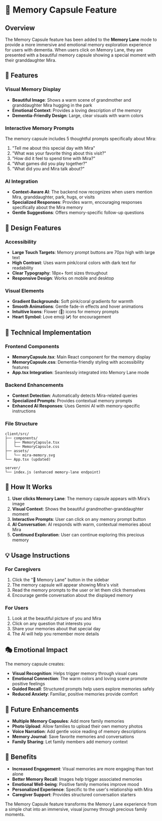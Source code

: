 # 🌅 Memory Capsule Feature

## Overview

The Memory Capsule feature has been added to the **Memory Lane** mode to provide a more immersive and emotional memory exploration experience for users with dementia. When users click on Memory Lane, they are presented with a beautiful memory capsule showing a special moment with their granddaughter Mira.

## 🎯 Features

### Visual Memory Display
- **Beautiful Image**: Shows a warm scene of grandmother and granddaughter Mira hugging in the park
- **Emotional Context**: Provides a loving description of the memory
- **Dementia-Friendly Design**: Large, clear visuals with warm colors

### Interactive Memory Prompts
The memory capsule includes 5 thoughtful prompts specifically about Mira:
1. "Tell me about this special day with Mira"
2. "What was your favorite thing about this visit?"
3. "How did it feel to spend time with Mira?"
4. "What games did you play together?"
5. "What did you and Mira talk about?"

### AI Integration
- **Context-Aware AI**: The backend now recognizes when users mention Mira, granddaughter, park, hugs, or visits
- **Specialized Responses**: Provides warm, encouraging responses specifically about the Mira memory
- **Gentle Suggestions**: Offers memory-specific follow-up questions

## 🎨 Design Features

### Accessibility
- **Large Touch Targets**: Memory prompt buttons are 70px high with large text
- **High Contrast**: Uses warm pink/coral colors with dark text for readability
- **Clear Typography**: 18px+ font sizes throughout
- **Responsive Design**: Works on mobile and desktop

### Visual Elements
- **Gradient Backgrounds**: Soft pink/coral gradients for warmth
- **Smooth Animations**: Gentle fade-in effects and hover animations
- **Intuitive Icons**: Flower (🌸) icons for memory prompts
- **Heart Symbol**: Love emoji (💕) for encouragement

## 🔧 Technical Implementation

### Frontend Components
- **MemoryCapsule.tsx**: Main React component for the memory display
- **MemoryCapsule.css**: Dementia-friendly styling with accessibility features
- **App.tsx Integration**: Seamlessly integrated into Memory Lane mode

### Backend Enhancements
- **Context Detection**: Automatically detects Mira-related queries
- **Specialized Prompts**: Provides contextual memory prompts
- **Enhanced AI Responses**: Uses Gemini AI with memory-specific instructions

### File Structure
```
client/src/
├── components/
│   ├── MemoryCapsule.tsx
│   └── MemoryCapsule.css
├── assets/
│   └── mira-memory.svg
└── App.tsx (updated)

server/
└── index.js (enhanced memory-lane endpoint)
```

## 🚀 How It Works

1. **User clicks Memory Lane**: The memory capsule appears with Mira's image
2. **Visual Context**: Shows the beautiful grandmother-granddaughter moment
3. **Interactive Prompts**: User can click on any memory prompt button
4. **AI Conversation**: AI responds with warm, contextual memories about Mira
5. **Continued Exploration**: User can continue exploring this precious memory

## 💡 Usage Instructions

### For Caregivers
1. Click the "🌅 Memory Lane" button in the sidebar
2. The memory capsule will appear showing Mira's visit
3. Read the memory prompts to the user or let them click themselves
4. Encourage gentle conversation about the displayed memory

### For Users
1. Look at the beautiful picture of you and Mira
2. Click on any question that interests you
3. Share your memories about that special day
4. The AI will help you remember more details

## 🎭 Emotional Impact

The memory capsule creates:
- **Visual Recognition**: Helps trigger memory through visual cues
- **Emotional Connection**: The warm colors and loving scene promote positive feelings
- **Guided Recall**: Structured prompts help users explore memories safely
- **Reduced Anxiety**: Familiar, positive memories provide comfort

## 🔮 Future Enhancements

- **Multiple Memory Capsules**: Add more family memories
- **Photo Upload**: Allow families to upload their own memory photos
- **Voice Narration**: Add gentle voice reading of memory descriptions
- **Memory Journal**: Save favorite memories and conversations
- **Family Sharing**: Let family members add memory context

## 🎉 Benefits

- **Increased Engagement**: Visual memories are more engaging than text alone
- **Better Memory Recall**: Images help trigger associated memories
- **Emotional Well-being**: Positive family memories improve mood
- **Personalized Experience**: Specific to the user's relationship with Mira
- **Caregiver Support**: Provides structured conversation starters

The Memory Capsule feature transforms the Memory Lane experience from a simple chat into an immersive, visual journey through precious family moments.